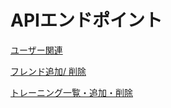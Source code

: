 # APIエンドポイント

[ユーザー関連](./docs/api_user.md)

[フレンド追加/ 削除](./docs/api_friend.md)

[トレーニング一覧・追加・削除](./docs/apiTraining.md)